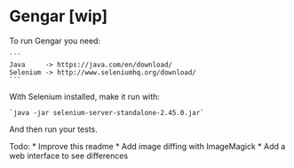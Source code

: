 # Gengar [wip]

To run Gengar you need:

	```
	Java     -> https://java.com/en/download/
	Selenium -> http://www.seleniumhq.org/download/
	```

With Selenium installed, make it run with:

	`java -jar selenium-server-standalone-2.45.0.jar`

And then run your tests.

Todo:
	* Improve this readme
	* Add image diffing with ImageMagick
	* Add a web interface to see differences

